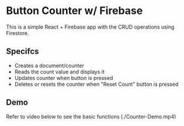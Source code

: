 # Button Counter w/ Firebase

This is a simple React + Firebase app with the CRUD operations using Firestore.

## Specifcs
- Creates a document/counter
- Reads the count value and displays it
- Updates counter when button is pressed
- Deletes or resets the counter when "Reset Count" button is pressed

## Demo
Refer to video below to see the basic functions
(./Counter-Demo.mp4)

